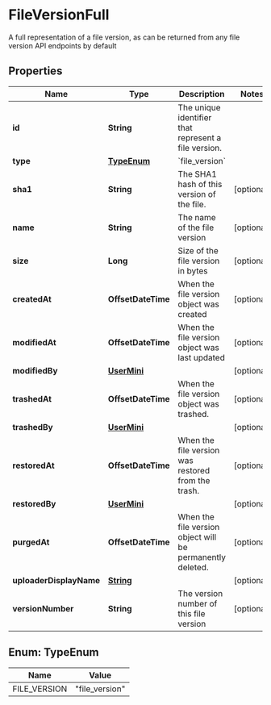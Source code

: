 

# FileVersionFull

A full representation of a file version, as can be returned from any file version API endpoints by default

## Properties

| Name | Type | Description | Notes |
|------------ | ------------- | ------------- | -------------|
|**id** | **String** | The unique identifier that represent a file version. |  |
|**type** | [**TypeEnum**](#TypeEnum) | &#x60;file_version&#x60; |  |
|**sha1** | **String** | The SHA1 hash of this version of the file. |  [optional] |
|**name** | **String** | The name of the file version |  [optional] |
|**size** | **Long** | Size of the file version in bytes |  [optional] |
|**createdAt** | **OffsetDateTime** | When the file version object was created |  [optional] |
|**modifiedAt** | **OffsetDateTime** | When the file version object was last updated |  [optional] |
|**modifiedBy** | [**UserMini**](UserMini.md) |  |  [optional] |
|**trashedAt** | **OffsetDateTime** | When the file version object was trashed. |  [optional] |
|**trashedBy** | [**UserMini**](UserMini.md) |  |  [optional] |
|**restoredAt** | **OffsetDateTime** | When the file version was restored from the trash. |  [optional] |
|**restoredBy** | [**UserMini**](UserMini.md) |  |  [optional] |
|**purgedAt** | **OffsetDateTime** | When the file version object will be permanently deleted. |  [optional] |
|**uploaderDisplayName** | [**String**](String.md) |  |  [optional] |
|**versionNumber** | **String** | The version number of this file version |  [optional] |



## Enum: TypeEnum

| Name | Value |
|---- | -----|
| FILE_VERSION | &quot;file_version&quot; |



